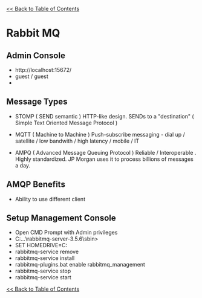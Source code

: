 [<< Back to Table of Contents](README.md)

# Rabbit MQ

## Admin Console

- http://localhost:15672/
- guest / guest 
-

## Message Types

- STOMP ( SEND semantic ) HTTP-like design. SENDs to a "destination" ( Simple Text Oriented Message Protocol )

- MQTT ( Machine to Machine ) Push-subscribe messaging - dial up / satellite / low bandwith / high latency / mobile / IT

- AMPQ ( Advanced Message Queuing Protocol ) Reliable / Interoperable . Highly standardized. JP Morgan uses it to process billions of messages a day. 

## AMQP Benefits

- Ability to use different client



## Setup Management Console

- Open CMD Prompt with Admin privileges
- C:\...\rabbitmq-server-3.5.6\sbin>  
- SET HOMEDRIVE=C:
- rabbitmq-service remove
- rabbitmq-service install
- rabbitmq-plugins.bat enable rabbitmq_management
- rabbitmq-service stop
- rabbitmq-service start


[<< Back to Table of Contents](README.md)
